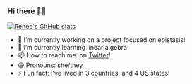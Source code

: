 ### Hi there 👋🏽
[![Renée's GitHub stats](https://github-readme-stats.vercel.app/api?username=reneemf&count_private=true&show_icons=true&theme=cobalt)](https://github.com/anuraghazra/github-readme-stats)
- 🔭  I’m currently working on a project focused on epistasis! 
- 🌱    I’m currently learning linear algebra
- 📫  How to reach me: on [Twitter](https://twitter.com/renee_fonseca)!
- 😄  Pronouns: she/they
- ⚡   Fun fact: I've lived in 3 countries, and 4 US states!

<!--
**reneemf/reneemf** is a ✨ _special_ ✨ repository because its `README.md` (this file) appears on your GitHub profile.

Here are some ideas to get you started:

- 🔭 I’m currently working on a project focused on epistasis!
- 🌱 I’m currently learning linear algebra
- 👯 I’m looking to collaborate on ...
- 🤔 I’m looking for help with ...
- 💬 Ask me about ...
- 📫 How to reach me: on [Twitter](https://twitter.com/renee_fonseca)!
- 😄 Pronouns: she/they
- ⚡ Fun fact: ...
-->
